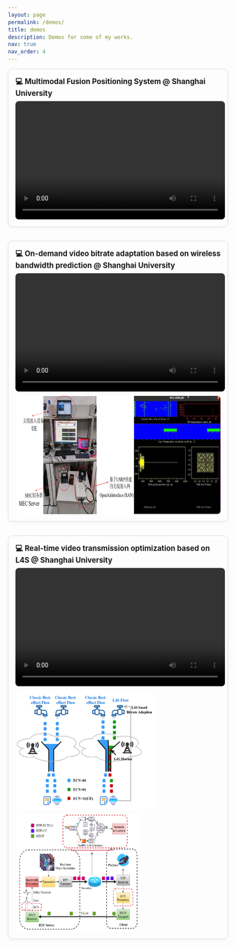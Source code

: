 ```yaml
---
layout: page
permalink: /demos/
title: demos
description: Demos for some of my works.
nav: true
nav_order: 4
---
```



<style>
.demo-card {
  border: 1px solid #ddd;
  border-radius: 10px;
  padding: 16px;
  margin-bottom: 32px;
  box-shadow: 0 2px 8px rgba(0,0,0,0.05);
}
.demo-title {
  font-size: 1.2em;
  font-weight: bold;
  margin-bottom: 8px;
}
.demo-content {
  display: flex;
  flex-wrap: wrap;
  gap: 10px;
}
.demo-content video, .demo-content img {
  border-radius: 8px;
}
</style>

<div class="demo-card">
  <div class="demo-title">💻 Multimodal Fusion Positioning System @ Shanghai University</div>
  <div class="demo-content">
    <video width="480" height="270" controls>
      <source src="/assets/video/FusionPositioning.mp4" type="video/mp4">
    </video>
  </div>
</div>

<div class="demo-card">
  <div class="demo-title">💻 On-demand video bitrate adaptation based on wireless bandwidth prediction @ Shanghai University</div>
  <div class="demo-content">
    <video width="480" height="270" controls>
      <source src="/assets/video/DASHVideo.mp4" type="video/mp4">
    </video>
    <img src="/assets/img/OAI-RAN.png" alt="OAI-RAN Image" width="675" height="270">
  </div>
</div>

<div class="demo-card">
  <div class="demo-title">💻 Real-time video transmission optimization based on L4S @ Shanghai University</div>
  <div class="demo-content">
    <video width="480" height="270" controls>
      <source src="/assets/video/L4SVideo.mp4" type="video/mp4">
    </video>
    <img src="/assets/img/L4S.jpg" alt="L4S" width="320" height="270">
    <img src="/assets/img/L4S-GCC.jpg" alt="L4S-GCC" width="285" height="270">
  </div>
</div>

